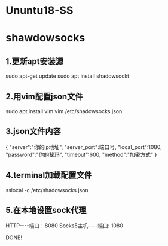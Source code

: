 # Ununtu18-SS
# shawdowsocks

## 1.更新apt安装源

sudo apt-get update
sudo apt install shadowsockt

## 2.用vim配置json文件

sudo apt install vim 
vim /etc/shadowsocks.json

## 3.json文件内容


{
"server":"你的ip地址",
"server_port":端口号,
"local_port":1080,
"password":"你的秘玛",
"timeout":600,
"method":"加密方式"
}

## 4.terminal加载配置文件

sslocal -c /etc/shadowsocks.json

## 5.在本地设置sock代理

HTTP----端口：8080
Socks5主机----端口: 1080

DONE!
